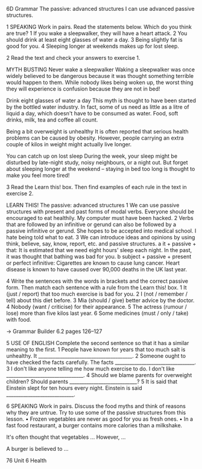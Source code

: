6D Grammar
The passive: advanced structures
I can use advanced passive structures.

1 SPEAKING Work in pairs. Read the statements below. Which do you think are true?
1 If you wake a sleepwalker, they will have a heart attack.
2 You should drink at least eight glasses of water a day.
3 Being slightly fat is good for you.
4 Sleeping longer at weekends makes up for lost sleep.

2 Read the text and check your answers to exercise 1.

MYTH BUSTING
Never wake a sleepwalker
Waking a sleepwalker was once widely believed to be dangerous because it was thought something terrible would happen to them. While nobody likes being woken up, the worst thing they will experience is confusion because they are not in bed!

Drink eight glasses of water a day
This myth is thought to have been started by the bottled water industry. In fact, some of us need as little as a litre of liquid a day, which doesn't have to be consumed as water. Food, soft drinks, milk, tea and coffee all count.

Being a bit overweight is unhealthy
It is often reported that serious health problems can be caused by obesity. However, people carrying an extra couple of kilos in weight might actually live longer.

You can catch up on lost sleep
During the week, your sleep might be disturbed by late-night study, noisy neighbours, or a night out. But forget about sleeping longer at the weekend – staying in bed too long is thought to make you feel more tired!

3 Read the Learn this! box. Then find examples of each rule in the text in exercise 2.

LEARN THIS! The passive: advanced structures
1 We can use passive structures with present and past forms of modal verbs.
   Everyone should be encouraged to eat healthily.
   My computer must have been hacked.
2 Verbs that are followed by an infinitive or gerund can also be followed by a passive infinitive or gerund.
   She hopes to be accepted into medical school.
   I hate being told what to eat.
3 We can introduce ideas and opinions by using think, believe, say, know, report, etc. and passive structures.
   a it + passive + that:
     It is estimated that we need eight hours' sleep each night.
     In the past, it was thought that bathing was bad for you.
   b subject + passive + present or perfect infinitive:
     Cigarettes are known to cause lung cancer.
     Heart disease is known to have caused over 90,000 deaths in the UK last year.

4 Write the sentences with the words in brackets and the correct passive form. Then match each sentence with a rule from the Learn this! box.
1 It (just / report) that too much exercise is bad for you.
2 I (not / remember / tell) about this diet before.
3 Mia (should / give) better advice by the doctor.
4 Nobody (want / criticise) for their appearance.
5 The actress (rumour / lose) more than five kilos last year.
6 Some medicines (must / only / take) with food.

→ Grammar Builder 6.2 pages 126–127

5 USE OF ENGLISH Complete the second sentence so that it has a similar meaning to the first.
1 People have known for years that too much salt is unhealthy.
   It _______________________________________.
2 Someone ought to have checked the facts carefully.
   The facts _________________________________.
3 I don't like anyone telling me how much exercise to do.
   I don't like ________________________________.
4 Should we blame parents for overweight children?
   Should parents ____________________________?
5 It is said that Einstein slept for ten hours every night.
   Einstein is said ____________________________.

6 SPEAKING Work in pairs. Discuss the food myths and think of reasons why they are untrue. Try to use some of the passive structures from this lesson.
• Frozen vegetables are never as good for you as fresh ones.
• In a fast food restaurant, a burger contains more calories than a milkshake.

It's often thought that vegetables ... However, ...

A burger is believed to ...

76 Unit 6 Health